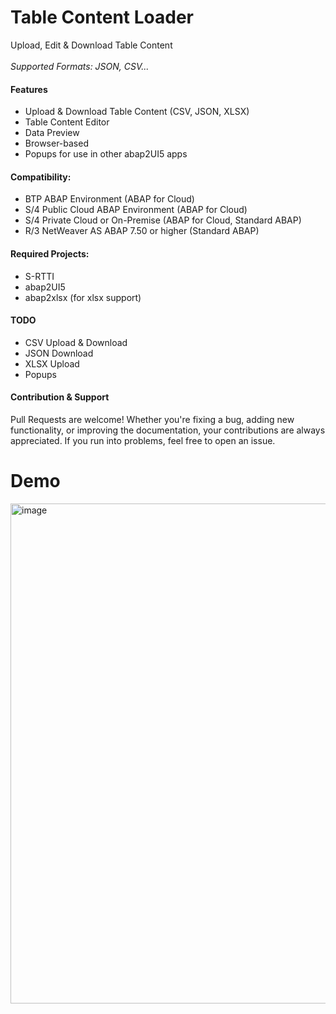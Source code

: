 # Table Content Loader
Upload, Edit & Download Table Content <br><br>
_Supported Formats: JSON, CSV..._

#### Features
* Upload & Download Table Content (CSV, JSON, XLSX)
* Table Content Editor
* Data Preview
* Browser-based
* Popups for use in other abap2UI5 apps

#### Compatibility:
* BTP ABAP Environment (ABAP for Cloud)
* S/4 Public Cloud ABAP Environment (ABAP for Cloud)
* S/4 Private Cloud or On-Premise (ABAP for Cloud, Standard ABAP)
* R/3 NetWeaver AS ABAP 7.50 or higher (Standard ABAP)

#### Required Projects:
* S-RTTI
* abap2UI5
* abap2xlsx (for xlsx support)

#### TODO
* CSV Upload & Download
* JSON Download
* XLSX Upload
* Popups

#### Contribution & Support
Pull Requests are welcome! Whether you're fixing a bug, adding new functionality, or improving the documentation, your contributions are always appreciated. If you run into problems, feel free to open an issue.

# Demo
<img width="800" alt="image" src="https://github.com/abap2UI5-apps/table-content-loader/assets/102328295/73e044dc-137d-49fe-b6ac-0247fb542a0f">






